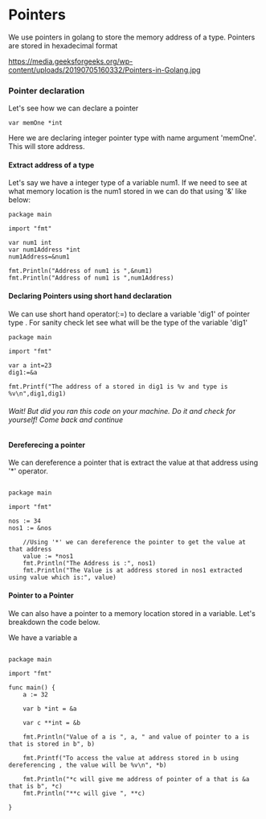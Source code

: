 # Pointers

We use pointers in golang to store the memory address of a type.
Pointers are stored in hexadecimal format

https://media.geeksforgeeks.org/wp-content/uploads/20190705160332/Pointers-in-Golang.jpg

### Pointer declaration

Let's see how we can declare a pointer

```
var memOne *int

```

Here we are declaring integer pointer type with name argument 'memOne'. This will store address.

#### Extract address of a type

Let's say we have a integer type of a variable num1. If we need to see at what memory location is the num1 stored in we can do that using '&' like below:

```
package main

import "fmt"

var num1 int
var num1Address *int
num1Address=&num1

fmt.Println("Address of num1 is ",&num1)
fmt.Println("Address of num1 is ",num1Address)
```

#### Declaring Pointers using short hand declaration

We can use short hand operator(:=) to declare a variable 'dig1' of pointer type . For sanity check let see what will be the type of the variable 'dig1'

```
package main

import "fmt"

var a int=23
dig1:=&a

fmt.Printf("The address of a stored in dig1 is %v and type is %v\n",dig1,dig1)
```

###### Wait! But did you ran this code on your machine. Do it and check for yourself! Come back and continue

#### Dereferecing a pointer

We can dereference a pointer that is extract the value at that address using '\*' operator.

```

package main

import "fmt"

nos := 34
nos1 := &nos

	//Using '*' we can dereference the pointer to get the value at that address
	value := *nos1
	fmt.Println("The Address is :", nos1)
	fmt.Println("The Value is at address stored in nos1 extracted using value which is:", value)
```

#### Pointer to a Pointer

We can also have a pointer to a memory location stored in a variable.
Let's breakdown the code below.

We have a variable a

```

package main

import "fmt"

func main() {
	a := 32

	var b *int = &a

	var c **int = &b

	fmt.Println("Value of a is ", a, " and value of pointer to a is that is stored in b", b)

	fmt.Printf("To access the value at address stored in b using dereferencing , the value will be %v\n", *b)

	fmt.Println("*c will give me address of pointer of a that is &a that is b", *c)
	fmt.Println("**c will give ", **c)

}

```
